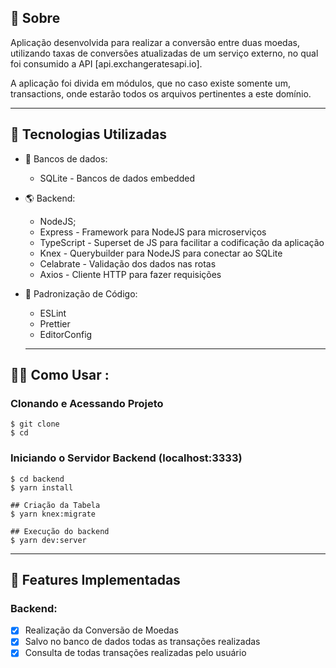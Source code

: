 ## 📔 Sobre

Aplicação desenvolvida para realizar a conversão entre duas moedas, utilizando taxas de conversões atualizadas de um serviço externo, no qual foi consumido a API [api.exchangeratesapi.io].

A aplicação foi divida em módulos, que no caso existe somente um, transactions, onde estarão todos os arquivos pertinentes a este domínio.

---

## :rocket: Tecnologias Utilizadas

- :floppy_disk: Bancos de dados:

  - SQLite - Bancos de dados embedded

- 🌎 Backend:

  - NodeJS;
  - Express - Framework para NodeJS para microserviços
  - TypeScript - Superset de JS para facilitar a codificação da aplicação
  - Knex - Querybuilder para NodeJS para conectar ao SQLite
  - Celabrate - Validação dos dados nas rotas
  - Axios - Cliente HTTP para fazer requisições

- 📔 Padronização de Código:

  - ESLint
  - Prettier
  - EditorConfig

  ***

## 👨‍💻️ Como Usar :

### Clonando e Acessando Projeto

```shell
$ git clone
$ cd
```

### Iniciando o Servidor Backend (localhost:3333)

```shell
$ cd backend
$ yarn install

## Criação da Tabela
$ yarn knex:migrate

## Execução do backend
$ yarn dev:server
```

---

## :hammer: Features Implementadas

### Backend:

- [x] Realização da Conversão de Moedas
- [x] Salvo no banco de dados todas as transações realizadas
- [x] Consulta de todas transações realizadas pelo usuário
